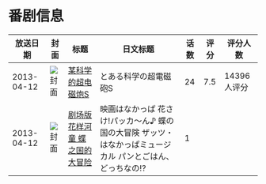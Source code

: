 # 番剧信息

|放送日期|封面|标题|日文标题|话数|评分|评分人数|
|---|---|---|---|---|---|---|
|2013-04-12|![封面](https://lain.bgm.tv/pic/cover/c/99/8c/51928_wuG5D.jpg)|[某科学的超电磁炮S](https://bangumi.tv/subject/51928)|とある科学の超電磁砲S|24|7.5|14396人评分|
|2013-04-12|![封面](https://lain.bgm.tv/pic/cover/c/0b/6b/204864_86CBY.jpg)|[剧场版花样河童 蝶之国的大冒险](https://bangumi.tv/subject/204864)|映画はなかっぱ 花さけ!パッカ〜ん♪ 蝶の国の大冒険 ザッツ・はなかっぱミュージカル パンとごはん、どっちなの!?|1|||
